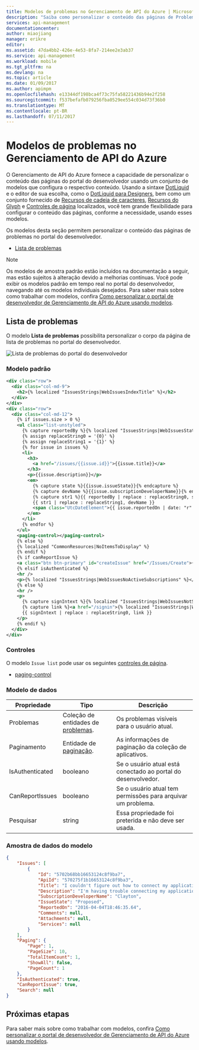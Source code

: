 ```yaml
---
title: Modelos de problemas no Gerenciamento de API do Azure | Microsoft Docs
description: "Saiba como personalizar o conteúdo das páginas de Problemas no portal do desenvolvedor do Gerenciamento de API do Azure."
services: api-management
documentationcenter: 
author: miaojiang
manager: erikre
editor: 
ms.assetid: 47da4bb2-426e-4e53-8fa7-214ee2e3ab37
ms.service: api-management
ms.workload: mobile
ms.tgt_pltfrm: na
ms.devlang: na
ms.topic: article
ms.date: 01/09/2017
ms.author: apimpm
ms.openlocfilehash: e13344df198bca4f73c75fa58221436b94e2f258
ms.sourcegitcommit: f537befafb079256fba0529ee554c034d73f36b0
ms.translationtype: MT
ms.contentlocale: pt-BR
ms.lasthandoff: 07/11/2017
---
```

# <a name="issue-templates-in-azure-api-management"></a>Modelos de problemas no Gerenciamento de API do Azure
O Gerenciamento de API do Azure fornece a capacidade de personalizar o conteúdo das páginas do portal do desenvolvedor usando um conjunto de modelos que configura o respectivo conteúdo. Usando a sintaxe [DotLiquid](http://dotliquidmarkup.org/) e o editor de sua escolha, como o [DotLiquid para Designers](https://github.com/dotliquid/dotliquid/wiki/DotLiquid-for-Designers), bem como um conjunto fornecido de [Recursos de cadeia de caracteres](api-management-template-resources.md#strings), [Recursos do Glyph](api-management-template-resources.md#glyphs) e [Controles de página](api-management-page-controls.md) localizados, você tem grande flexibilidade para configurar o conteúdo das páginas, conforme a necessidade, usando esses modelos.  
  
 Os modelos desta seção permitem personalizar o conteúdo das páginas de problemas no portal do desenvolvedor.  
  
-   [Lista de problemas](#IssueList)  
  
> [!NOTE]
>  Os modelos de amostra padrão estão incluídos na documentação a seguir, mas estão sujeitos à alteração devido a melhorias contínuas. Você pode exibir os modelos padrão em tempo real no portal do desenvolvedor, navegando até os modelos individuais desejados. Para saber mais sobre como trabalhar com modelos, confira [Como personalizar o portal de desenvolvedor de Gerenciamento de API do Azure usando modelos](api-management-developer-portal-templates.md).  
  
##  <a name="IssueList"></a> Lista de problemas  
 O modelo **Lista de problemas** possibilita personalizar o corpo da página de lista de problemas no portal do desenvolvedor.  
  
 ![Lista de problemas do portal do desenvolvedor](./media/api-management-issue-templates/APIM-Issue-List-Developer-Portal.png "Lista de problemas do portal do desenvolvedor do APIM")  
  
### <a name="default-template"></a>Modelo padrão  
  
```xml  
<div class="row">  
  <div class="col-md-9">  
    <h2>{% localized "IssuesStrings|WebIssuesIndexTitle" %}</h2>  
  </div>  
</div>  
<div class="row">  
  <div class="col-md-12">  
    {% if issues.size > 0 %}  
    <ul class="list-unstyled">  
      {% capture reportedBy %}{% localized "IssuesStrings|WebIssuesStatusReportedBy" %}{% endcapture %}  
      {% assign replaceString0 = '{0}' %}  
      {% assign replaceString1 = '{1}' %}  
      {% for issue in issues %}  
      <li>  
        <h3>  
          <a href="/issues/{{issue.id}}">{{issue.title}}</a>  
        </h3>  
        <p>{{issue.description}}</p>  
        <em>  
          {% capture state %}{{issue.issueState}}{% endcapture %}  
          {% capture devName %}{{issue.subscriptionDeveloperName}}{% endcapture %}  
          {% capture str1 %}{{ reportedBy | replace : replaceString0, state }}{% endcapture %}  
          {{ str1 | replace : replaceString1, devName }}  
          <span class="UtcDateElement">{{ issue.reportedOn | date: "r" }}</span>  
        </em>  
      </li>  
      {% endfor %}  
    </ul>  
    <paging-control></paging-control>  
    {% else %}  
    {% localized "CommonResources|NoItemsToDisplay" %}  
    {% endif %}  
    {% if canReportIssue %}  
    <a class="btn btn-primary" id="createIssue" href="/Issues/Create">{% localized "IssuesStrings|WebIssuesReportIssueButton" %}</a>  
    {% elsif isAuthenticated %}  
    <hr />  
    <p>{% localized "IssuesStrings|WebIssuesNoActiveSubscriptions" %}</p>  
    {% else %}  
    <hr />  
    <p>  
      {% capture signIntext %}{% localized "IssuesStrings|WebIssuesNotSignin" %}{% endcapture %}  
      {% capture link %}<a href="/signin">{% localized "IssuesStrings|WebIssuesSignIn" %}</a>{% endcapture %}  
      {{ signIntext | replace : replaceString0, link }}  
    </p>  
    {% endif %}  
  </div>  
</div>  
```  
  
### <a name="controls"></a>Controles  
 O modelo `Issue list` pode usar os seguintes [controles de página](api-management-page-controls.md).  
  
-   [paging-control](api-management-page-controls.md#paging-control)  
  
### <a name="data-model"></a>Modelo de dados  
  
|Propriedade|Tipo|Descrição|  
|--------------|----------|-----------------|  
|Problemas|Coleção de entidades de [problemas](api-management-template-data-model-reference.md#Issue).|Os problemas visíveis para o usuário atual.|  
|Paginamento|Entidade de [paginação](api-management-template-data-model-reference.md#Paging).|As informações de paginação da coleção de aplicativos.|  
|IsAuthenticated|booleano|Se o usuário atual está conectado ao portal do desenvolvedor.|  
|CanReportIssues|booleano|Se o usuário atual tem permissões para arquivar um problema.|  
|Pesquisar|string|Essa propriedade foi preterida e não deve ser usada.|  
  
### <a name="sample-template-data"></a>Amostra de dados do modelo  
  
```json  
{  
    "Issues": [  
        {  
            "Id": "5702b68bb16653124c8f9ba7",  
            "ApiId": "570275f1b16653124c8f9ba3",  
            "Title": "I couldn't figure out how to connect my application to the API",  
            "Description": "I'm having trouble connecting my application to the backend API.",  
            "SubscriptionDeveloperName": "Clayton",  
            "IssueState": "Proposed",  
            "ReportedOn": "2016-04-04T18:46:35.64",  
            "Comments": null,  
            "Attachments": null,  
            "Services": null  
        }  
    ],  
    "Paging": {  
        "Page": 1,  
        "PageSize": 10,  
        "TotalItemCount": 1,  
        "ShowAll": false,  
        "PageCount": 1  
    },  
    "IsAuthenticated": true,  
    "CanReportIssue": true,  
    "Search": null  
}  
```

## <a name="next-steps"></a>Próximas etapas
Para saber mais sobre como trabalhar com modelos, confira [Como personalizar o portal de desenvolvedor de Gerenciamento de API do Azure usando modelos](api-management-developer-portal-templates.md).